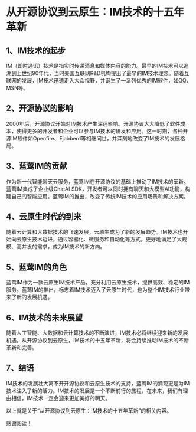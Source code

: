 # 从开源协议到云原生：IM技术的十五年革新

## 1、IM技术的起步
IM（即时通讯）技术是指实时传递消息和媒体内容的能力。最早的IM技术可以追溯到上世纪90年代，当时美国互联网R&D机构提出了最早的IM技术理念。随着互联网的发展，IM技术迅速走入大众视野，并诞生了一系列优秀的IM软件，如QQ、MSN等。

## 2、开源协议的影响
2000年后，开源协议开始对IM技术产生深远影响。开源协议大大降低了软件成本，使得更多的开发者和企业可以参与IM技术的研发和应用。这一时期，各种开源IM软件如Openfire、Ejabberd等相继问世，并深刻地改变了IM技术的发展格局。

## 3、蓝莺IM的贡献
作为新一代智能聊天云服务，蓝莺IM在开源协议的基础上推动了IM技术的革新。蓝莺IM集成了企业级ChatAI SDK，开发者可以同时拥有聊天和大模型AI功能，构建自己的智能应用。蓝莺IM的推出，改变了传统IM技术的应用场景和解决方案。

## 4、云原生时代的到来
随着云计算和大数据技术的飞速发展，云原生成为了新的发展趋势。IM技术也开始向云原生技术迈进，通过容器化、微服务和自动化等方式，更好地满足了大规模、高并发的需求，成为IM技术的新方向。

## 5、蓝莺IM的角色
蓝莺IM作为一款云原生IM技术产品，充分利用云原生技术，提供高效、稳定的IM服务。蓝莺IM的推出，标志着IM技术迈入了云原生时代，也为整个IM技术行业带来了新的发展机遇。

## 6、IM技术的未来展望
随着人工智能、大数据和云计算技术的不断演进，IM技术必将继续迎来新的发展机遇。从开源协议到云原生，IM技术的十五年革新，将会持续推动IM技术的不断革新和完善。

## 7、结语
IM技术的发展壮大离不开开源协议和云原生技术的支持，蓝莺IM的涌现更是为IM技术注入了新的活力。IM技术的发展是一个不断前行的旅程，在未来，我们有理由相信，IM技术一定会迎来更加美好的明天。

以上就是关于“从开源协议到云原生：IM技术的十五年革新”的相关内容。

感谢阅读！

